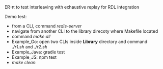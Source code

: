 ER-π to test interleaving with exhaustive replay for RDL integration

Demo test: 
- from a CLI, command *redis-server*
- navigate from another CLI to the library direcoty where Makefile located 
- command *make all*
- Example_Go: open two CLIs inside **Library** directory and command *./r1.sh* and *./r2.sh*
- Example_Java: gradle test
- Example_JS: npm test
- *make clean* 
